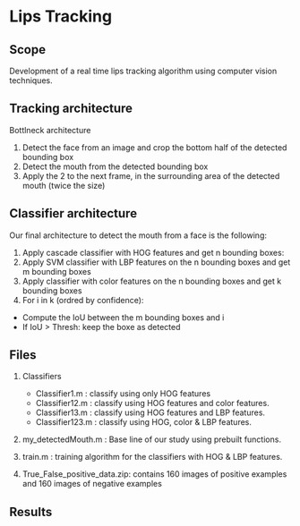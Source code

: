 # Lips Tracking
## Scope
Development of a real time lips tracking algorithm using computer vision techniques. 
## Tracking architecture
Bottlneck architecture
1. Detect the face from an image and crop the bottom half of the detected bounding box
2. Detect the mouth from the detected bounding box
3. Apply the 2 to the next frame, in the surrounding area of the detected mouth (twice the size)

## Classifier architecture
Our final architecture to detect the mouth from a face is the following:
1. Apply cascade classifier with HOG features and get n bounding boxes:
2. Apply SVM classifier with LBP features on the n bounding boxes and get m bounding boxes
3. Apply classifier with color features on the n bounding boxes and get k bounding boxes
4. For i in k (ordred by confidence):
  - Compute the IoU between the m bounding boxes and i
  - If IoU > Thresh: keep the boxe as detected

## Files

1. Classifiers
   - Classifier1.m : classify using only HOG features
   - Classifier12.m : classify using HOG features and color features.
   - Classifier13.m : classify using HOG features and LBP features.
   - Classifier123.m : classify using HOG, color & LBP features.
   
2. my_detectedMouth.m : Base line of our study using prebuilt functions.

3. train.m : training algorithm for the classifiers with HOG & LBP features.

4. True_False_positive_data.zip: contains 160 images of positive examples and 160 images of negative examples

## Results

